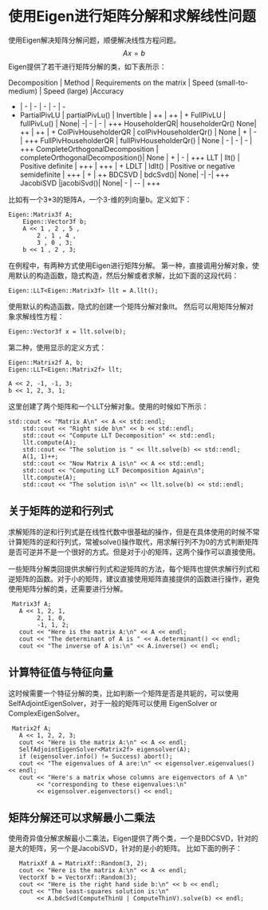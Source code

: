 # 使用Eigen进行矩阵分解和求解线性问题

使用Eigen解决矩阵分解问题，顺便解决线性方程问题。
$$ Ax=b$$
Eigen提供了若干进行矩阵分解的类，如下表所示：

 Decomposition | Method | Requirements on the matrix | Speed (small-to-medium) | Speed (large)	|Accuracy
 - | - | - | - | - | - 
 - PartialPivLU	| partialPivLu()	| Invertible |	++ |	++ |	+
FullPivLU	| fullPivLu()	| None|	-|	- | -	| +++
HouseholderQR|	householderQr()	None|	++	| ++ |	+
ColPivHouseholderQR	 | colPivHouseholderQr() |	None	| +	| - |	+++
FullPivHouseholderQR |	fullPivHouseholderQr() |	None |	-	| - | - |	+++
CompleteOrthogonalDecomposition |	completeOrthogonalDecomposition()|	None |	+	| - |	+++
LLT	| llt() |	Positive definite |	+++ |	+++ |	+
LDLT	| ldlt() |	Positive or negative semidefinite	| +++ |	+	| ++
BDCSVD	| bdcSvd()|	None|	-|	-|	+++
JacobiSVD	|jacobiSvd()|	None|	-	| -- |	+++

比如有一个3*3的矩阵A，一个3-维的列向量b。定义如下：
```
Eigen::Matrix3f A;
	Eigen::Vector3f b;
	A << 1 , 2 , 5 ,
		2 , 1 , 4 ,
		3 , 0 , 3;
	b << 1 , 2 , 3;
```
在例程中，有两种方式使用Eigen进行矩阵分解。
第一种，直接调用分解对象，使用默认的构造函数，隐式构造，然后分解或者求解，比如下面的这段代码：
```
Eigen::LLT<Eigen::Matrix3f> llt = A.llt();
```
使用默认的构造函数，隐式的创建一个矩阵分解对象llt。
然后可以用矩阵分解对象求解线性方程：
```
Eigen::Vector3f x = llt.solve(b);
```

第二种，使用显示的定义方式：
```
Eigen::Matrix2f A, b;
Eigen::LLT<Eigen::Matrix2f> llt;

A << 2, -1, -1, 3;
b << 1, 2, 3, 1;
```
这里创建了两个矩阵和一个LLT分解对象。使用的时候如下所示：
```
std::cout << "Matrix A\n" << A << std::endl;
	std::cout << "Right side b\n" << b << std::endl;
	std::cout << "Compute LLT Decomposition" << std::endl;
	llt.compute(A);
	std::cout << "The solution is " << llt.solve(b) << std::endl;
	A(1, 1)++;
	std::cout << "Now Matrix A is\n" << A << std::endl;
	std::cout << "Computing LLT Decomposition Again\n";
	llt.compute(A);
	std::cout << "The solution is\n" << llt.solve(b) << std::endl;
```

## 关于矩阵的逆和行列式

求解矩阵的逆和行列式是在线性代数中很基础的操作，但是在具体使用的时候不常计算矩阵的逆和行列式，常被solve()操作取代，用求解行列不为0的方式判断矩阵是否可逆并不是一个很好的方式。但是对于小的矩阵，这两个操作可以直接使用。

一些矩阵分解类回提供求解行列式和逆矩阵的方法，每个矩阵也提供求解行列式和逆矩阵的函数。对于小的矩阵，建议直接使用矩阵直接提供的函数进行操作，避免使用矩阵分解的类，还需要进行分解。
```
 Matrix3f A;
   A << 1, 2, 1,
        2, 1, 0,
        -1, 1, 2;
   cout << "Here is the matrix A:\n" << A << endl;
   cout << "The determinant of A is " << A.determinant() << endl;
   cout << "The inverse of A is:\n" << A.inverse() << endl;
```

## 计算特征值与特征向量
这时候需要一个特征分解的类，比如判断一个矩阵是否是共轭的，可以使用SelfAdjointEigenSolver，对于一般的矩阵可以使用 EigenSolver or ComplexEigenSolver。
```
 Matrix2f A;
   A << 1, 2, 2, 3;
   cout << "Here is the matrix A:\n" << A << endl;
   SelfAdjointEigenSolver<Matrix2f> eigensolver(A);
   if (eigensolver.info() != Success) abort();
   cout << "The eigenvalues of A are:\n" << eigensolver.eigenvalues() << endl;
   cout << "Here's a matrix whose columns are eigenvectors of A \n"
        << "corresponding to these eigenvalues:\n"
        << eigensolver.eigenvectors() << endl;
```

## 矩阵分解还可以求解最小二乘法
使用奇异值分解求解最小二乘法，Eigen提供了两个类，一个是BDCSVD，针对的是大的矩阵，另一个是JacobiSVD，针对的是小的矩阵。
比如下面的例子：
```
   MatrixXf A = MatrixXf::Random(3, 2);
   cout << "Here is the matrix A:\n" << A << endl;
   VectorXf b = VectorXf::Random(3);
   cout << "Here is the right hand side b:\n" << b << endl;
   cout << "The least-squares solution is:\n"
        << A.bdcSvd(ComputeThinU | ComputeThinV).solve(b) << endl;
```